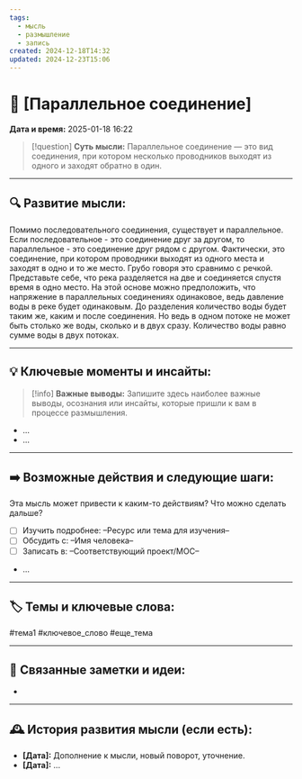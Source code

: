 ```yaml
---
tags:
  - мысль
  - размышление
  - запись
created: 2024-12-18T14:32
updated: 2024-12-23T15:06
---
```


# 💭  [Параллельное соединение]

**Дата и время:** 2025-01-18 16:22

> [!question] **Суть мысли:**
> Параллельное соединение — это вид соединения, при котором несколько проводников выходят из одного и заходят обратно в один.

---

## 🔍 Развитие мысли:

Помимо последовательного соединения, существует и параллельное. Если последовательное - это соединение друг за другом, то параллельное - это соединение друг рядом с другом. Фактически, это соединение, при котором проводники выходят из одного места и заходят в одно и то же место. 
Грубо говоря это сравнимо с речкой. Представьте себе, что река разделяется на две и соединяется спустя время в одно место.
На этой основе можно предположить, что напряжение в параллельных соединениях одинаковое, ведь давление воды в реке будет одинаковым.
До разделения количество воды будет таким же, каким и после соединения. Но ведь в одном потоке не может быть столько же воды, сколько и в двух сразу. Количество воды равно сумме воды в двух потоках.

---

## 💡 Ключевые моменты и инсайты:

> [!info] **Важные выводы:**
> Запишите здесь наиболее важные выводы, осознания или инсайты, которые пришли к вам в процессе размышления.

- ...
- ...

---

## ➡️ Возможные действия и следующие шаги:

Эта мысль может привести к каким-то действиям? Что можно сделать дальше?

- [ ] Изучить подробнее: –Ресурс или тема для изучения–
- [ ] Обсудить с: –Имя человека–
- [ ] Записать в: –Соответствующий проект/MOC–
- ...

---

## 🏷️ Темы и ключевые слова:

#тема1 #ключевое_слово #еще_тема

---

## 🔄 Связанные заметки и идеи:

- 

---

## 🕰️ История развития мысли (если есть):

* **[Дата]:**  Дополнение к мысли, новый поворот, уточнение.
* **[Дата]:**  ...